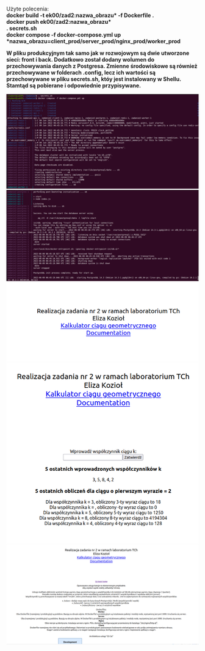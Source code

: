 <p>Użyte polecenia:<br>
  <b>
  docker build -t ek00/zad2:nazwa_obrazu* -f Dockerfile .<br>
  docker push ek00/zad2:nazwa_obrazu*<br>
  . secrets.sh<br>
  docker compose -f docker-compose.yml up<br><b>
  *nazwa_obrazu=client_prod/server_prod/nginx_prod/worker_prod
  
W pliku produkcyjnym tak samo jak w rozwojowym są dwie utworzone sieci: front i back. Dodatkowo został dodany wolumen do przechowywania danych z Postgresa. Zmienne środowiskowe są również
przechowywane w folderach .config, lecz ich wartości są przechowywane w pliku secrets.sh, któy jest instalowany w Shellu. Stamtąd są pobierane i odpowiednie przypisywane.

</p>
    
<p align="center">
  <img src="images/prod/1.png" />
  <img src="images/prod/2.png" />
  <img src="images/1.png" />
  <img src="images/2.png" />
  <img src="images/4.png" />
  
</p
